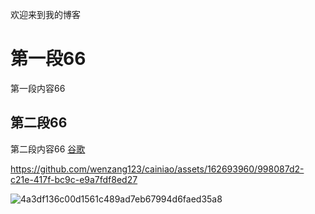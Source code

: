 欢迎来到我的博客
# 第一段66
第一段内容66
## 第二段66
第二段内容66
[谷歌](https://www.google.com.hk/index.html)

https://github.com/wenzang123/cainiao/assets/162693960/998087d2-c21e-417f-bc9c-e9a7fdf8ed27

![4a3df136c00d1561c489ad7eb67994d6faed35a8](https://github.com/wenzang123/cainiao/assets/162693960/96e73319-4193-4792-ada4-7e44359b347f)
